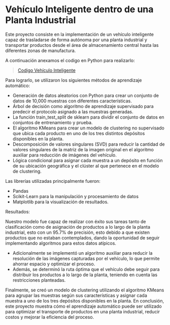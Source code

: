# Vehículo Inteligente dentro de una Planta Industrial

Este proyecto consiste en la implementación de un vehículo inteligente capaz de trasladarse de forma autónoma por una planta industrial y transportar productos desde el área de almacenamiento central hasta las diferentes zonas de manufactura.

A continuación anexamos el codigo en Python para realizarlo:

> [Codigo Vehículo Inteligente]()

Para lograrlo, se utilizaron los siguientes métodos de aprendizaje automático:

* Generación de datos aleatorios con Python para crear un conjunto de datos de 10,000 muestras con diferentes características.
* Árbol de decisión como algoritmo de aprendizaje supervisado para predecir el protocolo asignado a las muestras generadas.
* La función train_test_split de sklearn para dividir el conjunto de datos en conjuntos de entrenamiento y prueba.
* El algoritmo KMeans para crear un modelo de clustering no supervisado que ubica cada producto en uno de los tres distintos depósitos disponibles en la planta.
* Descomposición de valores singulares (SVD) para reducir la cantidad de valores singulares de la matriz de la imagen original en el algoritmo auxiliar para reducción de imágenes del vehículo.
* Lógica condicional para asignar cada muestra a un depósito en función de su ubicación geográfica y el clúster al que pertenece en el modelo de clustering.

Las librerías utilizadas principalmente fueron:

* Pandas
* Scikit-Learn para la manipulación y procesamiento de datos
* Matplotlib para la visualización de resultados.

Resultados:

Nuestro modelo fue capaz de realizar con éxito sus tareas tanto de clasificación como de asignación de productos a lo largo de la planta industrial, esto con un 95.7% de precisión, esto debido a que existen productos que no estaban contemplados, dando la oportunidad de seguir implementando algoritmos para estos datos atípicos.

* Adicionalmente se implementó un algoritmo auxiliar para reducir la resolución de las imágenes capturadas por el vehículo, lo que permite ahorrar espacio y optimizar el proceso. 
* Además, se determinó la ruta óptima que el vehículo debe seguir para distribuir los productos a lo largo de la planta, teniendo en cuenta las restricciones planteadas.

Finalmente, se creó un modelo de clustering utilizando el algoritmo KMeans para agrupar las muestras según sus características y asignar cada muestra a uno de los tres depósitos disponibles en la planta. En conclusión, este proyecto muestra cómo el aprendizaje automático puede ser utilizado para optimizar el transporte de productos en una planta industrial, reducir costos y mejorar la eficiencia del proceso.
